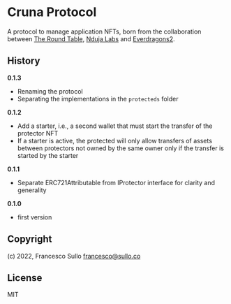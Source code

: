 # Cruna Protocol

A protocol to manage application NFTs, born from the collaboration between [The Round Table](https://trt.gg), [Nduja Labs](https://ndujalabs.com) and [Everdragons2](https://everdragons2.com).

## History

**0.1.3**

- Renaming the protocol
- Separating the implementations in the `protecteds` folder

**0.1.2**

- Add a starter, i.e., a second wallet that must start the transfer of the protector NFT
- If a starter is active, the protected will only allow transfers of assets between protectors not owned by the same owner only if the transfer is started by the starter

**0.1.1**

- Separate ERC721Attributable from IProtector interface for clarity and generality

**0.1.0**

- first version

## Copyright

(c) 2022, Francesco Sullo <francesco@sullo.co>

## License

MIT
